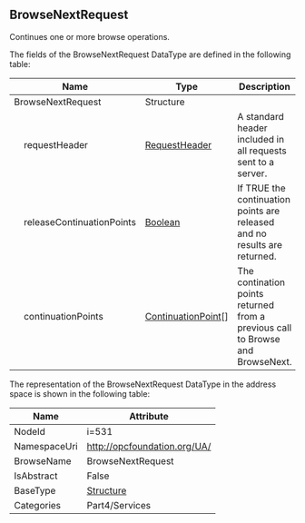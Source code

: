 <!-- datatype -->
## BrowseNextRequest
Continues one or more browse operations.  
<!-- end of description -->
The fields of the BrowseNextRequest DataType are defined in the following table:  

|Name|Type|Description|
|---|---|---|
|BrowseNextRequest|Structure||
|&nbsp;&nbsp;&nbsp;&nbsp;requestHeader|[RequestHeader](../../../Part4/Services/RequestHeader/readme.md)|A standard header included in all requests sent to a server.|
|&nbsp;&nbsp;&nbsp;&nbsp;releaseContinuationPoints|[Boolean](../../../Part3/DataTypes/Boolean/readme.md)|If TRUE the continuation points are released and no results are returned.|
|&nbsp;&nbsp;&nbsp;&nbsp;continuationPoints|[ContinuationPoint](../../../Part4/DataTypes/ContinuationPoint/readme.md)[]|The contination points returned from a previous call to Browse and BrowseNext.|

The representation of the BrowseNextRequest DataType in the address space is shown in the following table:  

|Name|Attribute|
|---|---|
|NodeId|i=531|
|NamespaceUri|http://opcfoundation.org/UA/|
|BrowseName|BrowseNextRequest|
|IsAbstract|False|
|BaseType|[Structure](../../../Part3/DataTypes/Structure/readme.md)|
|Categories|Part4/Services|

